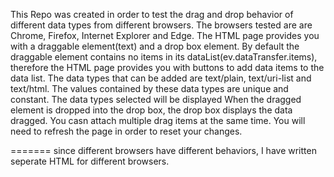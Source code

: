
This Repo was created in order to test the drag and drop behavior of different data types from different browsers. The browsers tested are  are Chrome, Firefox, Internet Explorer and Edge.
The HTML page provides you with a draggable element(text) and a drop box element. By default the draggable element contains no items in its dataList(ev.dataTransfer.items), therefore the HTML page provides you with buttons to add data items to the data list. The data types that can be added are text/plain, text/uri-list and text/html. The values contained by these data types are unique and constant. The data types selected will be displayed
When the dragged element is dropped into the drop box, the drop box displays the data dragged. You casn attach multiple drag items at the same time. You will need to refresh the page in order to reset your changes.

=======
since different browsers have different behaviors, I have written seperate HTML for different browsers.

